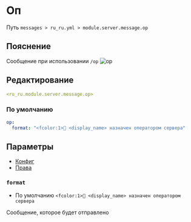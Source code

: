 # Оп
Путь `messages > ru_ru.yml > module.server.message.op`

## Пояснение
Сообщение при использовании `/op`
![op](/op.png)

## Редактирование
```yaml
<ru_ru.module.server.message.op>
```

### По умолчанию
```yaml
op:
  format: "<fcolor:1>🤖 <display_name> назначен оператором сервера"
```

## Параметры

- [Конфиг](/ru/config/module/server/message/op/)
- [Права](/ru/permissions/module/server/message/op/)

### `format`
- По умолчанию `<fcolor:1>🤖 <display_name> назначен оператором сервера`

Сообщение, которое будет отправлено